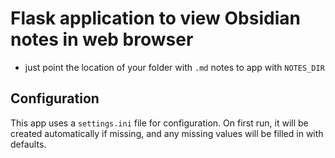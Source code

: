 # Flask application to view Obsidian notes in web browser
- just point the location of your folder with `.md` notes to app with `NOTES_DIR`

## Configuration

This app uses a `settings.ini` file for configuration. On first run, it will be created automatically if missing, and any missing values will be filled in with defaults.
